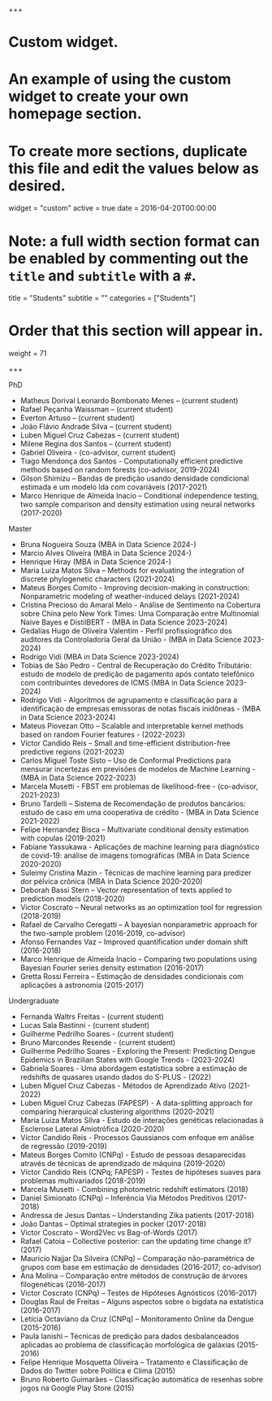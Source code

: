 +++
# Custom widget.
# An example of using the custom widget to create your own homepage section.
# To create more sections, duplicate this file and edit the values below as desired.
widget = "custom"
active = true
date = 2016-04-20T00:00:00

# Note: a full width section format can be enabled by commenting out the `title` and `subtitle` with a `#`.
title = "Students"
subtitle = ""
categories = ["Students"]

# Order that this section will appear in.
weight = 71

+++

PhD

- Matheus Dorival Leonardo Bombonato Menes  – (current student)
- Rafael Peçanha Waissman  – (current student)
- Everton Artuso  – (current student)
- João Flávio Andrade Silva – (current student)
- Luben Miguel Cruz Cabezas – (current student)
- Milene Regina dos Santos – (current student)
- Gabriel Oliveira - (co-advisor, current student)
- Tiago Mendonça dos Santos - Computationally efficient predictive methods based on random forests (co-advisor, 2019-2024)
- Gilson Shimizu – Bandas de predição usando densidade condicional estimada e um modelo lda com covariáveis (2017-2021)
- Marco Henrique de Almeida Inacio – Conditional independence testing, two sample comparison and density estimation using neural networks (2017-2020)

Master

- Bruna Nogueira Souza (MBA in Data Science 2024-)
- Marcio Alves Oliveira (MBA in Data Science 2024-)
- Henrique Hiray (MBA in Data Science 2024-)
- Maria Luiza Matos Silva  – Methods for evaluating the integration of discrete phylogenetic characters (2021-2024)
- Mateus Borges Comito -  Improving decision-making in construction: Nonparametric modeling of weather-induced delays (2021-2024)
- Cristina Precioso do Amaral Melo - Análise de Sentimento na Cobertura sobre China pelo New York Times: Uma Comparação entre Multinomial Naive Bayes e DistilBERT - (MBA in Data Science 2023-2024)
- Gedalias Hugo de Oliveira Valentim - Perfil profissiográfico dos auditores da Controladoria Geral da União - (MBA in Data Science 2023-2024)
- Rodrigo Vidi (MBA in Data Science 2023-2024)
- Tobias de São Pedro - Central de Recuperação do Crédito Tributário: estudo de modelo de predição de pagamento após contato telefônico com contribuintes devedores de ICMS  (MBA in Data Science 2023-2024)
- Rodrigo Vidi - Algoritmos de agrupamento e classificação para a identificação de empresas emissoras de notas fiscais inidôneas - (MBA in Data Science 2023-2024)
- Mateus Piovezan Otto – Scalable and interpretable kernel methods based on random Fourier features - (2022-2023)
- Víctor Candido Reis – Small and time-efficient distribution-free predictive regions (2021-2023)
- Carlos Miguel Toste Sisto   – Uso de Conformal Predictions para mensurar incertezas em
 previsões de modelos de Machine Learning - (MBA in Data Science 2022-2023)
- Marcela Musetti - FBST em problemas de likelihood-free - (co-advisor, 2021-2023)
- Bruno Tardelli – Sistema de Recomendação de produtos bancários: estudo de caso em uma cooperativa de crédito - (MBA in Data Science 2021-2022)
- Felipe Hernandez Bisca – Multivariate conditional density estimation with copulas (2019-2021)
- Fabiane Yassukawa - Aplicações de machine learning para diagnóstico de covid-19: análise de imagens tomográficas (MBA in Data Science 2020-2020)
- Suleimy Cristina Mazin - Técnicas de machine learning para predizer dor pélvica crônica (MBA in Data Science 2020-2020)
- Deborah Bassi Stern – Vector representation of texts applied to prediction models (2018-2020)
- Victor Coscrato – Neural networks as an optimization tool for regression (2018-2019)
- Rafael de Carvalho Ceregatti – A bayesian nonparametric approach for the two-sample problem (2016-2019, co-advisor)
- Afonso Fernandes Vaz – Improved quantification under domain shift (2016-2018)
- Marco Henrique de Almeida Inacio – Comparing two populations using Bayesian Fourier series density estimation (2016-2017)
- Gretta Rossi Ferreira – Estimação de densidades condicionais com aplicações à astronomia (2015-2017)
 

Undergraduate

- Fernanda Waltrs Freitas - (current student)
- Lucas Sala Bastinni - (current student)
- Guilherme Pedrilho Soares - (current student)
- Bruno Marcondes Resende - (current student)
- Guilherme Pedrilho Soares -  Exploring the Present: Predicting Dengue Epidemics in Brazilian States with Google Trends - (2023-2024)
- Gabriela Soares - Uma abordagem estatística sobre a estimação de redshifts de quasares usando dados do S-PLUS - (2022)
- Luben Miguel Cruz Cabezas  - Métodos de Aprendizado Ativo (2021-2022)
- Luben Miguel Cruz Cabezas (FAPESP) - A data-splitting approach for comparing hierarquical clustering algorithms (2020-2021)
- Maria Luiza Matos Silva - Estudo de interações genéticas relacionadas à Esclerose Lateral Amiotrófica (2020-2020)
- Víctor Candido Reis - Processos Gaussianos com enfoque em análise de regressão (2019-2019)
- Mateus Borges Comito (CNPq) - Estudo de pessoas desaparecidas através de técnicas de aprendizado de máquina (2019-2020)
- Víctor Candido Reis (CNPq; FAPESP) - Testes de hipóteses suaves para problemas multivariados (2018-2019)
- Marcela Musetti - Combining photometric redshift estimators  (2018)
- Daniel Simionato (CNPq) – Inferência Via Métodos Preditivos (2017-2018)
- Andressa de Jesus Dantas – Understanding Zika patients (2017-2018)
- João Dantas – Optimal strategies in pocker (2017-2018)
- Victor Coscrato  – Word2Vec vs Bag-of-Words  (2017)
- Rafael Catoia – Collective posterior: can the updating time change it? (2017)
- Mauricio Najjar Da Silveira (CNPq) – Comparação não-paramétrica de grupos com base em estimação de densidades (2016-2017; co-advisor)
- Ana Molina – Comparação entre métodos de construção de árvores filogenéticas (2016-2017)
- Victor Coscrato (CNPq) – Testes de Hipóteses Agnósticos  (2016-2017)
- Douglas Raul de Freitas – Alguns aspectos sobre o bigdata na estatística (2016-2017)
- Letícia Octaviano da Cruz (CNPq) – Monitoramento Online da Dengue (2015-2016)
- Paula Ianishi – Técnicas de predição para dados desbalanceados aplicadas ao problema de classificação morfológica de galáxias (2015-2016)
- Felipe Henrique Mosquetta Oliveira – Tratamento e Classificação de Dados do Twitter sobre Política e Clima (2015)
- Bruno Roberto Guimarães – Classificação automática de resenhas sobre jogos na Google Play Store (2015)
